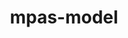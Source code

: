 ---
title: "mpas-model"
layout: cache
categories: [package, v0.18.1]
meta: {"versions": ["7.1"], "compilers": ["gcc@=7.3.1"], "oss": ["amzn2"], "platforms": ["linux"], "targets": ["aarch64", "graviton2", "x86_64_v3", "x86_64_v4"], "stacks": ["aws-isc", "aws-isc-aarch64", "root"], "num_specs": 4, "num_specs_by_stack": {"aws-isc": 2, "root": 4, "aws-isc-aarch64": 2}}
spec_details: [{"hash": "7leza3oqvugjaspfi34kqk2rrz7dusva", "compiler": "gcc@=7.3.1", "versions": ["7.1"], "os": "amzn2", "platform": "linux", "target": "x86_64_v3", "variants": [], "stacks": ["aws-isc", "root"], "size": "-", "tarball": "https://binaries.spack.io/releases/v0.18.1/build_cache/linux-amzn2-x86_64_v3/gcc-7.3.1/mpas-model-7.1/linux-amzn2-x86_64_v3-gcc-7.3.1-mpas-model-7.1-7leza3oqvugjaspfi34kqk2rrz7dusva.spack"}, {"hash": "iwzud4cgb2wmevmvmqfkzttbhtbzfdlx", "compiler": "gcc@=7.3.1", "versions": ["7.1"], "os": "amzn2", "platform": "linux", "target": "graviton2", "variants": [], "stacks": ["aws-isc-aarch64", "root"], "size": "-", "tarball": "https://binaries.spack.io/releases/v0.18.1/build_cache/linux-amzn2-graviton2/gcc-7.3.1/mpas-model-7.1/linux-amzn2-graviton2-gcc-7.3.1-mpas-model-7.1-iwzud4cgb2wmevmvmqfkzttbhtbzfdlx.spack"}, {"hash": "tsyxcttudfyb3gy6gy3isg6rlm6rvuyv", "compiler": "gcc@=7.3.1", "versions": ["7.1"], "os": "amzn2", "platform": "linux", "target": "aarch64", "variants": [], "stacks": ["aws-isc-aarch64", "root"], "size": "-", "tarball": "https://binaries.spack.io/releases/v0.18.1/build_cache/linux-amzn2-aarch64/gcc-7.3.1/mpas-model-7.1/linux-amzn2-aarch64-gcc-7.3.1-mpas-model-7.1-tsyxcttudfyb3gy6gy3isg6rlm6rvuyv.spack"}, {"hash": "hrv372uqqjg6ez4tjv2pjz42oyxzf4qe", "compiler": "gcc@=7.3.1", "versions": ["7.1"], "os": "amzn2", "platform": "linux", "target": "x86_64_v4", "variants": [], "stacks": ["aws-isc", "root"], "size": "-", "tarball": "https://binaries.spack.io/releases/v0.18.1/build_cache/linux-amzn2-x86_64_v4/gcc-7.3.1/mpas-model-7.1/linux-amzn2-x86_64_v4-gcc-7.3.1-mpas-model-7.1-hrv372uqqjg6ez4tjv2pjz42oyxzf4qe.spack"}]
---